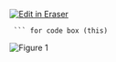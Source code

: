 [![Edit in Eraser](https://firebasestorage.googleapis.com/v0/b/second-petal-295822.appspot.com/o/images%2Fgithub%2FOpen%20in%20Eraser.svg?alt=media&token=968381c8-a7e7-472a-8ed6-4a6626da5501)](https://app.eraser.io/workspace/AHN2AQr1OL24XbMe13BP)
```
 ``` for code box (this)
```


![Figure 1](https://eraser.imgix.net/workspaces/AHN2AQr1OL24XbMe13BP/qeb5DCkpSaSvEtaOS2cnJgj6HQB3/---figure---9LT7u3rzSq1SUDT7gYnJbA.svg?ixlib=js-3.7.0 "Figure 1")




<!--- Eraser file: https://app.eraser.io/workspace/AHN2AQr1OL24XbMe13BP --->